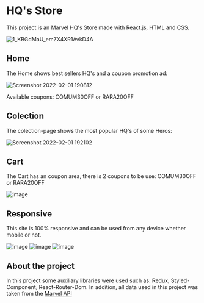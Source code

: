 # HQ's Store

This project is an Marvel HQ's Store made with React.js, HTML and CSS. 

![1_KBGdMaU_emZX4XR1AvkD4A](https://user-images.githubusercontent.com/46092730/152067237-020e7dee-ff76-48a1-8701-1315b4026c86.gif)

## Home
The Home shows best sellers HQ's and a coupon promotion ad: 

![Screenshot 2022-02-01 190812](https://user-images.githubusercontent.com/46092730/152066735-107c6f15-ceaa-46aa-bcc3-7b1377911410.png)

Available coupons: COMUM30OFF or RARA20OFF

## Colection

The colection-page shows the most popular HQ's of some Heros:

![Screenshot 2022-02-01 192102](https://user-images.githubusercontent.com/46092730/152068004-36f91732-4da2-4abf-85be-1fe0167d64b0.png)

## Cart

The Cart has an coupon area, there is 2 coupons to be use: COMUM30OFF or RARA20OFF

![image](https://user-images.githubusercontent.com/46092730/152067724-07eb259b-757b-4f01-869f-436a99a82064.png)

## Responsive

This site is 100% responsive and can be used from any device whether mobile or not.

![image](https://user-images.githubusercontent.com/46092730/152068482-87541120-f3a0-428d-9a8a-09c3ad42818e.png)
![image](https://user-images.githubusercontent.com/46092730/152068590-e579a835-1390-40bf-88e0-ef6d886a828d.png)
![image](https://user-images.githubusercontent.com/46092730/152068680-6da0c9c0-1068-44ba-bb54-5b48479d9709.png)

## About the project

In this project some auxiliary libraries were used such as: Redux, Styled-Component, React-Router-Dom. 
In addition, all data used in this project was taken from the [Marvel API](https://developer.marvel.com/)


